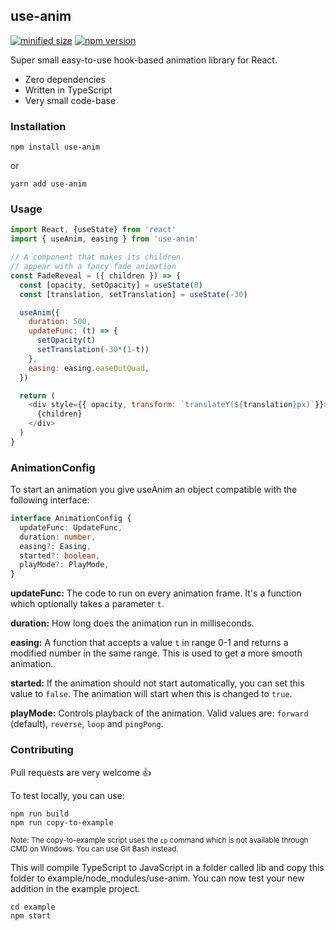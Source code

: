 ## use-anim

[![minified size](https://badgen.net/bundlephobia/min/use-anim)](https://bundlephobia.com/result?p=use-anim)
[![npm version](https://badgen.net/npm/v/use-anim)](https://www.npmjs.com/package/use-anim)

Super small easy-to-use hook-based animation library for React.

* Zero dependencies
* Written in TypeScript
* Very small code-base

### Installation

    npm install use-anim
    
or

    yarn add use-anim

### Usage

```javascript
import React, {useState} from 'react'
import { useAnim, easing } from 'use-anim'

// A component that makes its children
// appear with a fancy fade animation
const FadeReveal = ({ children }) => {
  const [opacity, setOpacity] = useState(0)
  const [translation, setTranslation] = useState(-30)

  useAnim({
    duration: 500,
    updateFunc: (t) => {
      setOpacity(t)
      setTranslation(-30*(1-t))
    },
    easing: easing.easeOutQuad,
  })

  return (
    <div style={{ opacity, transform: `translateY(${translation}px)`}}>
      {children}
    </div>
  )
}
```

### AnimationConfig

To start an animation you give useAnim an object compatible with the following interface:

```typescript
interface AnimationConfig {
  updateFunc: UpdateFunc,
  duration: number,
  easing?: Easing,
  started?: boolean,
  playMode?: PlayMode,
}
```

**updateFunc:** The code to run on every animation frame. It's a function which optionally takes a parameter `t`.

**duration:** How long does the animation run in milliseconds.

**easing:** A function that accepts a value `t` in range 0-1 and returns a modified number in the same range. This is used to get a more smooth animation.

**started:** If the animation should not start automatically, you can set this value to `false`. The animation will start when this is changed to `true`.

**playMode:** Controls playback of the animation. Valid values are: `forward` (default), `reverse`, `loop` and `pingPong`. 

### Contributing

Pull requests are very welcome 👍

To test locally, you can use:

    npm run build
    npm run copy-to-example
    
<sub>Note: The copy-to-example script uses the `cp` command which is not available through CMD on Windows. You can use Git Bash instead.</sub>

This will compile TypeScript to JavaScript in a folder called lib and copy this folder to example/node_modules/use-anim.
You can now test your new addition in the example project.

    cd example
    npm start
